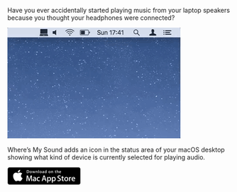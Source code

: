 Have you ever accidentally started playing music from your laptop speakers because you thought your headphones were connected?

<img class="center content" src="img/demo.gif" width="390px" height="250px">

Where’s My Sound adds an icon in the status area of your macOS desktop showing what kind of device is currently selected for playing audio.

<a href="javascript:alert('Sorry, not on the App Store yet!');"><img class="center" src="img/MacAppStoreBadge.png" width="165px" height="40px"></a>
